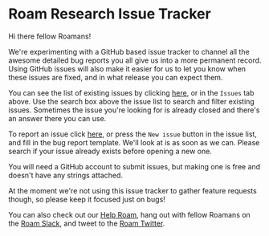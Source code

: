 # Roam Research Issue Tracker

Hi there fellow Roamans!

We're experimenting with a GitHub based issue tracker to channel all the awesome detailed bug reports you all give us into a more permanent record.
Using GitHub issues will also make it easier for us to let you know when these issues are fixed, and in what release you can expect them.

You can see the list of existing issues by clicking [here](https://github.com/Roam-Research/issues/issues), or in the `Issues` tab above. Use the search box above the issue list to search and filter existing issues. Sometimes the issue you're looking for is already closed and there's an answer there you can use.

To report an issue click [here](https://github.com/Roam-Research/issues/issues/new?assignees=&labels=&template=bug_report.md&title=), or press the `New issue` button in the issue list, and fill in the bug report template. We'll look at is as soon as we can. Please search if your issue already exists before opening a new one. 

You will need a GitHub account to submit issues, but making one is free and doesn't have any strings attached.

At the moment we're not using this issue tracker to gather feature requests though, so please keep it focused just on bugs!

You can also check out our [Help Roam](https://roamresearch.com/#/app/help/page/1wnq-ZAAN), hang out with fellow Roamans on the [Roam Slack](https://roamresearch.slack.com/join/shared_invite/enQtODg3NjIzODEwNDgwLTdhMjczMGYwN2YyNmMzMDcyZjViZDk0MTA2M2UxOGM5NTMxNDVhNDE1YWVkNTFjMGM4OTE3MTQ3MjEzNzE1MTA), and tweet to the [Roam Twitter](https://twitter.com/RoamResearch).